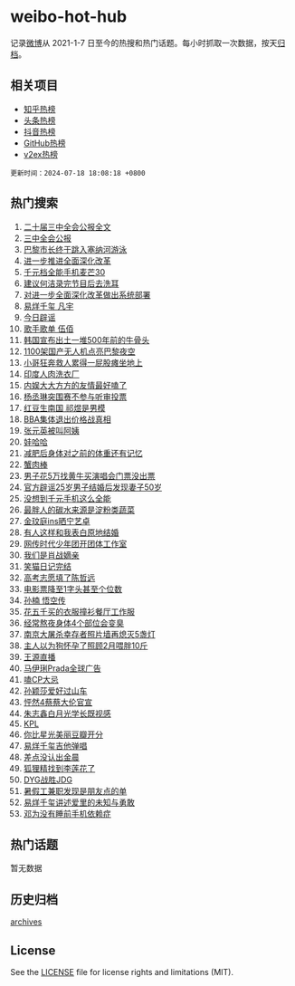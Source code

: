 # weibo-hot-hub

记录[微博](https://www.weibo.com)从 2021-1-7 日至今的热搜和热门话题。每小时抓取一次数据，按天[归档](archives)。

## 相关项目

- [知乎热榜](https://github.com/lonnyzhang423/zhihu-hot-hub)
- [头条热榜](https://github.com/lonnyzhang423/toutiao-hot-hub)
- [抖音热榜](https://github.com/lonnyzhang423/douyin-hot-hub)
- [GitHub热榜](https://github.com/lonnyzhang423/github-hot-hub)
- [v2ex热榜](https://github.com/lonnyzhang423/v2ex-hot-hub)


`更新时间：2024-07-18 18:08:18 +0800`

## 热门搜索

1. [二十届三中全会公报全文](https://m.weibo.cn/search?containerid=100103type%3D1%26t%3D10%26q%3D%23%E4%BA%8C%E5%8D%81%E5%B1%8A%E4%B8%89%E4%B8%AD%E5%85%A8%E4%BC%9A%E5%85%AC%E6%8A%A5%E5%85%A8%E6%96%87%23&stream_entry_id=51&isnewpage=1&extparam=seat%3D1%26pos%3D0%26c_type%3D51%26q%3D%2523%25E4%25BA%258C%25E5%258D%2581%25E5%25B1%258A%25E4%25B8%2589%25E4%25B8%25AD%25E5%2585%25A8%25E4%25BC%259A%25E5%2585%25AC%25E6%258A%25A5%25E5%2585%25A8%25E6%2596%2587%2523%26dgr%3D0%26cate%3D10103%26stream_entry_id%3D51%26filter_type%3Drealtimehot%26display_time%3D1721297297%26pre_seqid%3D17212972972050943911)
1. [三中全会公报](https://m.weibo.cn/search?containerid=100103type%3D1%26t%3D10%26q%3D%23%E4%B8%89%E4%B8%AD%E5%85%A8%E4%BC%9A%E5%85%AC%E6%8A%A5%23&stream_entry_id=31&isnewpage=1&extparam=seat%3D1%26stream_entry_id%3D31%26q%3D%2523%25E4%25B8%2589%25E4%25B8%25AD%25E5%2585%25A8%25E4%25BC%259A%25E5%2585%25AC%25E6%258A%25A5%2523%26dgr%3D0%26filter_type%3Drealtimehot%26pos%3D0%26c_type%3D31%26realpos%3D1%26flag%3D1%26cate%3D5001%26lcate%3D5001%26band_rank%3D1%26display_time%3D1721297297%26pre_seqid%3D17212972972050943911)
1. [巴黎市长终于跳入塞纳河游泳](https://m.weibo.cn/search?containerid=100103type%3D1%26t%3D10%26q%3D%23%E5%B7%B4%E9%BB%8E%E5%B8%82%E9%95%BF%E7%BB%88%E4%BA%8E%E8%B7%B3%E5%85%A5%E5%A1%9E%E7%BA%B3%E6%B2%B3%E6%B8%B8%E6%B3%B3%23&stream_entry_id=31&isnewpage=1&extparam=seat%3D1%26stream_entry_id%3D31%26q%3D%2523%25E5%25B7%25B4%25E9%25BB%258E%25E5%25B8%2582%25E9%2595%25BF%25E7%25BB%2588%25E4%25BA%258E%25E8%25B7%25B3%25E5%2585%25A5%25E5%25A1%259E%25E7%25BA%25B3%25E6%25B2%25B3%25E6%25B8%25B8%25E6%25B3%25B3%2523%26dgr%3D0%26filter_type%3Drealtimehot%26pos%3D1%26c_type%3D31%26realpos%3D2%26flag%3D0%26cate%3D5001%26lcate%3D5001%26band_rank%3D2%26display_time%3D1721297297%26pre_seqid%3D17212972972050943911)
1. [进一步推进全面深化改革](https://m.weibo.cn/search?containerid=100103type%3D1%26t%3D10%26q%3D%23%E8%BF%9B%E4%B8%80%E6%AD%A5%E6%8E%A8%E8%BF%9B%E5%85%A8%E9%9D%A2%E6%B7%B1%E5%8C%96%E6%94%B9%E9%9D%A9%23&stream_entry_id=31&isnewpage=1&extparam=seat%3D1%26stream_entry_id%3D31%26q%3D%2523%25E8%25BF%259B%25E4%25B8%2580%25E6%25AD%25A5%25E6%258E%25A8%25E8%25BF%259B%25E5%2585%25A8%25E9%259D%25A2%25E6%25B7%25B1%25E5%258C%2596%25E6%2594%25B9%25E9%259D%25A9%2523%26dgr%3D0%26filter_type%3Drealtimehot%26pos%3D2%26c_type%3D31%26realpos%3D3%26flag%3D1%26cate%3D5001%26lcate%3D5001%26band_rank%3D3%26display_time%3D1721297297%26pre_seqid%3D17212972972050943911)
1. [千元档全能手机麦芒30](https://m.weibo.cn/search?containerid=100103type%3D1%26t%3D10%26q%3D%23%E5%8D%83%E5%85%83%E6%A1%A3%E5%85%A8%E8%83%BD%E6%89%8B%E6%9C%BA%E9%BA%A6%E8%8A%9230%23&stream_entry_id=31&isnewpage=1&extparam=seat%3D1%26stream_entry_id%3D31%26q%3D%2523%25E5%258D%2583%25E5%2585%2583%25E6%25A1%25A3%25E5%2585%25A8%25E8%2583%25BD%25E6%2589%258B%25E6%259C%25BA%25E9%25BA%25A6%25E8%258A%259230%2523%26dgr%3D0%26adid%3D246269%26band_rank%3D4%26pos%3D3%26c_type%3D31%26is_ad_pos%3D1%26cate%3D5001%26filter_type%3Drealtimehot%26lcate%3D5001%26topic_ad%3D1%26display_time%3D1721297297%26pre_seqid%3D17212972972050943911)
1. [建议何洁录完节目后去洗耳](https://m.weibo.cn/search?containerid=100103type%3D1%26t%3D10%26q%3D%23%E5%BB%BA%E8%AE%AE%E4%BD%95%E6%B4%81%E5%BD%95%E5%AE%8C%E8%8A%82%E7%9B%AE%E5%90%8E%E5%8E%BB%E6%B4%97%E8%80%B3%23&stream_entry_id=31&isnewpage=1&extparam=seat%3D1%26stream_entry_id%3D31%26q%3D%2523%25E5%25BB%25BA%25E8%25AE%25AE%25E4%25BD%2595%25E6%25B4%2581%25E5%25BD%2595%25E5%25AE%258C%25E8%258A%2582%25E7%259B%25AE%25E5%2590%258E%25E5%258E%25BB%25E6%25B4%2597%25E8%2580%25B3%2523%26dgr%3D0%26filter_type%3Drealtimehot%26pos%3D4%26c_type%3D31%26realpos%3D4%26flag%3D1%26cate%3D5001%26lcate%3D5001%26band_rank%3D4%26display_time%3D1721297297%26pre_seqid%3D17212972972050943911)
1. [对进一步全面深化改革做出系统部署](https://m.weibo.cn/search?containerid=100103type%3D1%26t%3D10%26q%3D%23%E5%AF%B9%E8%BF%9B%E4%B8%80%E6%AD%A5%E5%85%A8%E9%9D%A2%E6%B7%B1%E5%8C%96%E6%94%B9%E9%9D%A9%E5%81%9A%E5%87%BA%E7%B3%BB%E7%BB%9F%E9%83%A8%E7%BD%B2%23&stream_entry_id=31&isnewpage=1&extparam=seat%3D1%26stream_entry_id%3D31%26q%3D%2523%25E5%25AF%25B9%25E8%25BF%259B%25E4%25B8%2580%25E6%25AD%25A5%25E5%2585%25A8%25E9%259D%25A2%25E6%25B7%25B1%25E5%258C%2596%25E6%2594%25B9%25E9%259D%25A9%25E5%2581%259A%25E5%2587%25BA%25E7%25B3%25BB%25E7%25BB%259F%25E9%2583%25A8%25E7%25BD%25B2%2523%26dgr%3D0%26filter_type%3Drealtimehot%26pos%3D5%26c_type%3D31%26realpos%3D5%26flag%3D1%26cate%3D5001%26lcate%3D5001%26band_rank%3D5%26display_time%3D1721297297%26pre_seqid%3D17212972972050943911)
1. [易烊千玺 凡宇](https://m.weibo.cn/search?containerid=100103type%3D1%26t%3D10%26q%3D%E6%98%93%E7%83%8A%E5%8D%83%E7%8E%BA+%E5%87%A1%E5%AE%87&stream_entry_id=31&isnewpage=1&extparam=seat%3D1%26stream_entry_id%3D31%26q%3D%25E6%2598%2593%25E7%2583%258A%25E5%258D%2583%25E7%258E%25BA%2520%25E5%2587%25A1%25E5%25AE%2587%26dgr%3D0%26filter_type%3Drealtimehot%26pos%3D6%26c_type%3D31%26realpos%3D6%26flag%3D0%26cate%3D5001%26lcate%3D5001%26band_rank%3D6%26display_time%3D1721297297%26pre_seqid%3D17212972972050943911)
1. [今日辟谣](https://m.weibo.cn/search?containerid=100103type%3D1%26t%3D10%26q%3D%23%E4%BB%8A%E6%97%A5%E8%BE%9F%E8%B0%A3%23&stream_entry_id=31&isnewpage=1&extparam=seat%3D1%26stream_entry_id%3D31%26q%3D%2523%25E4%25BB%258A%25E6%2597%25A5%25E8%25BE%259F%25E8%25B0%25A3%2523%26dgr%3D0%26adid%3D246027%26band_rank%3D7%26pos%3D7%26c_type%3D31%26is_ad_pos%3D1%26cate%3D5001%26lcate%3D5001%26filter_type%3Drealtimehot%26display_time%3D1721297297%26pre_seqid%3D17212972972050943911)
1. [歌手歌单 伍佰](https://m.weibo.cn/search?containerid=100103type%3D1%26t%3D10%26q%3D%E6%AD%8C%E6%89%8B%E6%AD%8C%E5%8D%95+%E4%BC%8D%E4%BD%B0&stream_entry_id=31&isnewpage=1&extparam=seat%3D1%26stream_entry_id%3D31%26q%3D%25E6%25AD%258C%25E6%2589%258B%25E6%25AD%258C%25E5%258D%2595%2520%25E4%25BC%258D%25E4%25BD%25B0%26dgr%3D0%26filter_type%3Drealtimehot%26pos%3D8%26c_type%3D31%26realpos%3D7%26flag%3D0%26cate%3D5001%26lcate%3D5001%26band_rank%3D7%26display_time%3D1721297297%26pre_seqid%3D17212972972050943911)
1. [韩国宣布出土一堆500年前的牛骨头](https://m.weibo.cn/search?containerid=100103type%3D1%26t%3D10%26q%3D%23%E9%9F%A9%E5%9B%BD%E5%AE%A3%E5%B8%83%E5%87%BA%E5%9C%9F%E4%B8%80%E5%A0%86500%E5%B9%B4%E5%89%8D%E7%9A%84%E7%89%9B%E9%AA%A8%E5%A4%B4%23&stream_entry_id=31&isnewpage=1&extparam=seat%3D1%26stream_entry_id%3D31%26q%3D%2523%25E9%259F%25A9%25E5%259B%25BD%25E5%25AE%25A3%25E5%25B8%2583%25E5%2587%25BA%25E5%259C%259F%25E4%25B8%2580%25E5%25A0%2586500%25E5%25B9%25B4%25E5%2589%258D%25E7%259A%2584%25E7%2589%259B%25E9%25AA%25A8%25E5%25A4%25B4%2523%26dgr%3D0%26filter_type%3Drealtimehot%26pos%3D9%26c_type%3D31%26realpos%3D8%26flag%3D0%26cate%3D5001%26lcate%3D5001%26band_rank%3D8%26display_time%3D1721297297%26pre_seqid%3D17212972972050943911)
1. [1100架国产无人机点亮巴黎夜空](https://m.weibo.cn/search?containerid=100103type%3D1%26t%3D10%26q%3D%231100%E6%9E%B6%E5%9B%BD%E4%BA%A7%E6%97%A0%E4%BA%BA%E6%9C%BA%E7%82%B9%E4%BA%AE%E5%B7%B4%E9%BB%8E%E5%A4%9C%E7%A9%BA%23&stream_entry_id=31&isnewpage=1&extparam=seat%3D1%26stream_entry_id%3D31%26q%3D%25231100%25E6%259E%25B6%25E5%259B%25BD%25E4%25BA%25A7%25E6%2597%25A0%25E4%25BA%25BA%25E6%259C%25BA%25E7%2582%25B9%25E4%25BA%25AE%25E5%25B7%25B4%25E9%25BB%258E%25E5%25A4%259C%25E7%25A9%25BA%2523%26dgr%3D0%26filter_type%3Drealtimehot%26pos%3D10%26c_type%3D31%26realpos%3D9%26flag%3D1%26cate%3D5001%26lcate%3D5001%26band_rank%3D9%26display_time%3D1721297297%26pre_seqid%3D17212972972050943911)
1. [小哥狂奔救人累得一屁股瘫坐地上](https://m.weibo.cn/search?containerid=100103type%3D1%26t%3D10%26q%3D%23%E5%B0%8F%E5%93%A5%E7%8B%82%E5%A5%94%E6%95%91%E4%BA%BA%E7%B4%AF%E5%BE%97%E4%B8%80%E5%B1%81%E8%82%A1%E7%98%AB%E5%9D%90%E5%9C%B0%E4%B8%8A%23&stream_entry_id=31&isnewpage=1&extparam=seat%3D1%26stream_entry_id%3D31%26q%3D%2523%25E5%25B0%258F%25E5%2593%25A5%25E7%258B%2582%25E5%25A5%2594%25E6%2595%2591%25E4%25BA%25BA%25E7%25B4%25AF%25E5%25BE%2597%25E4%25B8%2580%25E5%25B1%2581%25E8%2582%25A1%25E7%2598%25AB%25E5%259D%2590%25E5%259C%25B0%25E4%25B8%258A%2523%26dgr%3D0%26filter_type%3Drealtimehot%26pos%3D11%26c_type%3D31%26realpos%3D10%26flag%3D32768%26cate%3D5001%26lcate%3D5001%26band_rank%3D10%26display_time%3D1721297297%26pre_seqid%3D17212972972050943911)
1. [印度人肉洗衣厂](https://m.weibo.cn/search?containerid=100103type%3D1%26t%3D10%26q%3D%23%E5%8D%B0%E5%BA%A6%E4%BA%BA%E8%82%89%E6%B4%97%E8%A1%A3%E5%8E%82%23&stream_entry_id=31&isnewpage=1&extparam=seat%3D1%26stream_entry_id%3D31%26q%3D%2523%25E5%258D%25B0%25E5%25BA%25A6%25E4%25BA%25BA%25E8%2582%2589%25E6%25B4%2597%25E8%25A1%25A3%25E5%258E%2582%2523%26dgr%3D0%26filter_type%3Drealtimehot%26pos%3D12%26c_type%3D31%26realpos%3D11%26flag%3D2%26cate%3D5001%26lcate%3D5001%26band_rank%3D11%26display_time%3D1721297297%26pre_seqid%3D17212972972050943911)
1. [内娱大大方方的友情最好嗑了](https://m.weibo.cn/search?containerid=100103type%3D1%26t%3D10%26q%3D%23%E5%86%85%E5%A8%B1%E5%A4%A7%E5%A4%A7%E6%96%B9%E6%96%B9%E7%9A%84%E5%8F%8B%E6%83%85%E6%9C%80%E5%A5%BD%E5%97%91%E4%BA%86%23&stream_entry_id=31&isnewpage=1&extparam=seat%3D1%26stream_entry_id%3D31%26q%3D%2523%25E5%2586%2585%25E5%25A8%25B1%25E5%25A4%25A7%25E5%25A4%25A7%25E6%2596%25B9%25E6%2596%25B9%25E7%259A%2584%25E5%258F%258B%25E6%2583%2585%25E6%259C%2580%25E5%25A5%25BD%25E5%2597%2591%25E4%25BA%2586%2523%26dgr%3D0%26filter_type%3Drealtimehot%26pos%3D13%26c_type%3D31%26realpos%3D12%26flag%3D2%26cate%3D5001%26lcate%3D5001%26band_rank%3D12%26display_time%3D1721297297%26pre_seqid%3D17212972972050943911)
1. [杨丞琳突围赛不参与听审投票](https://m.weibo.cn/search?containerid=100103type%3D1%26t%3D10%26q%3D%23%E6%9D%A8%E4%B8%9E%E7%90%B3%E7%AA%81%E5%9B%B4%E8%B5%9B%E4%B8%8D%E5%8F%82%E4%B8%8E%E5%90%AC%E5%AE%A1%E6%8A%95%E7%A5%A8%23&stream_entry_id=31&isnewpage=1&extparam=seat%3D1%26stream_entry_id%3D31%26q%3D%2523%25E6%259D%25A8%25E4%25B8%259E%25E7%2590%25B3%25E7%25AA%2581%25E5%259B%25B4%25E8%25B5%259B%25E4%25B8%258D%25E5%258F%2582%25E4%25B8%258E%25E5%2590%25AC%25E5%25AE%25A1%25E6%258A%2595%25E7%25A5%25A8%2523%26dgr%3D0%26filter_type%3Drealtimehot%26pos%3D14%26c_type%3D31%26realpos%3D13%26flag%3D1%26cate%3D5001%26lcate%3D5001%26band_rank%3D13%26display_time%3D1721297297%26pre_seqid%3D17212972972050943911)
1. [红豆生南国 祁煜是男模](https://m.weibo.cn/search?containerid=100103type%3D1%26t%3D10%26q%3D%E7%BA%A2%E8%B1%86%E7%94%9F%E5%8D%97%E5%9B%BD+%E7%A5%81%E7%85%9C%E6%98%AF%E7%94%B7%E6%A8%A1&stream_entry_id=31&isnewpage=1&extparam=seat%3D1%26stream_entry_id%3D31%26q%3D%25E7%25BA%25A2%25E8%25B1%2586%25E7%2594%259F%25E5%258D%2597%25E5%259B%25BD%2520%25E7%25A5%2581%25E7%2585%259C%25E6%2598%25AF%25E7%2594%25B7%25E6%25A8%25A1%26dgr%3D0%26filter_type%3Drealtimehot%26pos%3D15%26c_type%3D31%26realpos%3D14%26flag%3D1%26cate%3D5001%26lcate%3D5001%26band_rank%3D14%26display_time%3D1721297297%26pre_seqid%3D17212972972050943911)
1. [BBA集体退出价格战真相](https://m.weibo.cn/search?containerid=100103type%3D1%26t%3D10%26q%3D%23BBA%E9%9B%86%E4%BD%93%E9%80%80%E5%87%BA%E4%BB%B7%E6%A0%BC%E6%88%98%E7%9C%9F%E7%9B%B8%23&stream_entry_id=31&isnewpage=1&extparam=seat%3D1%26stream_entry_id%3D31%26q%3D%2523BBA%25E9%259B%2586%25E4%25BD%2593%25E9%2580%2580%25E5%2587%25BA%25E4%25BB%25B7%25E6%25A0%25BC%25E6%2588%2598%25E7%259C%259F%25E7%259B%25B8%2523%26dgr%3D0%26filter_type%3Drealtimehot%26pos%3D16%26c_type%3D31%26realpos%3D15%26flag%3D1%26cate%3D5001%26lcate%3D5001%26band_rank%3D15%26display_time%3D1721297297%26pre_seqid%3D17212972972050943911)
1. [张元英被叫阿姨](https://m.weibo.cn/search?containerid=100103type%3D1%26t%3D10%26q%3D%23%E5%BC%A0%E5%85%83%E8%8B%B1%E8%A2%AB%E5%8F%AB%E9%98%BF%E5%A7%A8%23&stream_entry_id=31&isnewpage=1&extparam=seat%3D1%26stream_entry_id%3D31%26q%3D%2523%25E5%25BC%25A0%25E5%2585%2583%25E8%258B%25B1%25E8%25A2%25AB%25E5%258F%25AB%25E9%2598%25BF%25E5%25A7%25A8%2523%26dgr%3D0%26filter_type%3Drealtimehot%26pos%3D17%26c_type%3D31%26realpos%3D16%26flag%3D0%26cate%3D5001%26lcate%3D5001%26band_rank%3D16%26display_time%3D1721297297%26pre_seqid%3D17212972972050943911)
1. [娃哈哈](https://m.weibo.cn/search?containerid=100103type%3D1%26t%3D10%26q%3D%E5%A8%83%E5%93%88%E5%93%88&stream_entry_id=31&isnewpage=1&extparam=seat%3D1%26stream_entry_id%3D31%26q%3D%25E5%25A8%2583%25E5%2593%2588%25E5%2593%2588%26dgr%3D0%26filter_type%3Drealtimehot%26pos%3D18%26c_type%3D31%26realpos%3D17%26flag%3D1%26cate%3D5001%26lcate%3D5001%26band_rank%3D17%26display_time%3D1721297297%26pre_seqid%3D17212972972050943911)
1. [减肥后身体对之前的体重还有记忆](https://m.weibo.cn/search?containerid=100103type%3D1%26t%3D10%26q%3D%23%E5%87%8F%E8%82%A5%E5%90%8E%E8%BA%AB%E4%BD%93%E5%AF%B9%E4%B9%8B%E5%89%8D%E7%9A%84%E4%BD%93%E9%87%8D%E8%BF%98%E6%9C%89%E8%AE%B0%E5%BF%86%23&stream_entry_id=31&isnewpage=1&extparam=seat%3D1%26stream_entry_id%3D31%26q%3D%2523%25E5%2587%258F%25E8%2582%25A5%25E5%2590%258E%25E8%25BA%25AB%25E4%25BD%2593%25E5%25AF%25B9%25E4%25B9%258B%25E5%2589%258D%25E7%259A%2584%25E4%25BD%2593%25E9%2587%258D%25E8%25BF%2598%25E6%259C%2589%25E8%25AE%25B0%25E5%25BF%2586%2523%26dgr%3D0%26filter_type%3Drealtimehot%26pos%3D19%26c_type%3D31%26realpos%3D18%26flag%3D0%26cate%3D5001%26lcate%3D5001%26band_rank%3D18%26display_time%3D1721297297%26pre_seqid%3D17212972972050943911)
1. [蟹肉棒](https://m.weibo.cn/search?containerid=100103type%3D1%26t%3D10%26q%3D%E8%9F%B9%E8%82%89%E6%A3%92&stream_entry_id=31&isnewpage=1&extparam=seat%3D1%26stream_entry_id%3D31%26q%3D%25E8%259F%25B9%25E8%2582%2589%25E6%25A3%2592%26dgr%3D0%26filter_type%3Drealtimehot%26pos%3D20%26c_type%3D31%26realpos%3D19%26flag%3D0%26cate%3D5001%26lcate%3D5001%26band_rank%3D19%26display_time%3D1721297297%26pre_seqid%3D17212972972050943911)
1. [男子花5万找黄牛买演唱会门票没出票](https://m.weibo.cn/search?containerid=100103type%3D1%26t%3D10%26q%3D%23%E7%94%B7%E5%AD%90%E8%8A%B15%E4%B8%87%E6%89%BE%E9%BB%84%E7%89%9B%E4%B9%B0%E6%BC%94%E5%94%B1%E4%BC%9A%E9%97%A8%E7%A5%A8%E6%B2%A1%E5%87%BA%E7%A5%A8%23&stream_entry_id=31&isnewpage=1&extparam=seat%3D1%26stream_entry_id%3D31%26q%3D%2523%25E7%2594%25B7%25E5%25AD%2590%25E8%258A%25B15%25E4%25B8%2587%25E6%2589%25BE%25E9%25BB%2584%25E7%2589%259B%25E4%25B9%25B0%25E6%25BC%2594%25E5%2594%25B1%25E4%25BC%259A%25E9%2597%25A8%25E7%25A5%25A8%25E6%25B2%25A1%25E5%2587%25BA%25E7%25A5%25A8%2523%26dgr%3D0%26filter_type%3Drealtimehot%26pos%3D21%26c_type%3D31%26realpos%3D20%26flag%3D1%26cate%3D5001%26lcate%3D5001%26band_rank%3D20%26display_time%3D1721297297%26pre_seqid%3D17212972972050943911)
1. [官方辟谣25岁男子结婚后发现妻子50岁](https://m.weibo.cn/search?containerid=100103type%3D1%26t%3D10%26q%3D%23%E5%AE%98%E6%96%B9%E8%BE%9F%E8%B0%A325%E5%B2%81%E7%94%B7%E5%AD%90%E7%BB%93%E5%A9%9A%E5%90%8E%E5%8F%91%E7%8E%B0%E5%A6%BB%E5%AD%9050%E5%B2%81%23&stream_entry_id=31&isnewpage=1&extparam=seat%3D1%26stream_entry_id%3D31%26q%3D%2523%25E5%25AE%2598%25E6%2596%25B9%25E8%25BE%259F%25E8%25B0%25A325%25E5%25B2%2581%25E7%2594%25B7%25E5%25AD%2590%25E7%25BB%2593%25E5%25A9%259A%25E5%2590%258E%25E5%258F%2591%25E7%258E%25B0%25E5%25A6%25BB%25E5%25AD%259050%25E5%25B2%2581%2523%26dgr%3D0%26filter_type%3Drealtimehot%26pos%3D22%26c_type%3D31%26realpos%3D21%26flag%3D1%26cate%3D5001%26lcate%3D5001%26band_rank%3D21%26display_time%3D1721297297%26pre_seqid%3D17212972972050943911)
1. [没想到千元手机这么全能](https://m.weibo.cn/search?containerid=100103type%3D1%26t%3D10%26q%3D%23%E6%B2%A1%E6%83%B3%E5%88%B0%E5%8D%83%E5%85%83%E6%89%8B%E6%9C%BA%E8%BF%99%E4%B9%88%E5%85%A8%E8%83%BD%23&stream_entry_id=31&isnewpage=1&extparam=seat%3D1%26stream_entry_id%3D31%26q%3D%2523%25E6%25B2%25A1%25E6%2583%25B3%25E5%2588%25B0%25E5%258D%2583%25E5%2585%2583%25E6%2589%258B%25E6%259C%25BA%25E8%25BF%2599%25E4%25B9%2588%25E5%2585%25A8%25E8%2583%25BD%2523%26dgr%3D0%26adid%3D246248%26filter_type%3Drealtimehot%26pos%3D23%26c_type%3D31%26realpos%3D22%26flag%3D0%26cate%3D5001%26lcate%3D5001%26band_rank%3D22%26display_time%3D1721297297%26pre_seqid%3D17212972972050943911)
1. [最胖人的碳水来源是淀粉类蔬菜](https://m.weibo.cn/search?containerid=100103type%3D1%26t%3D10%26q%3D%23%E6%9C%80%E8%83%96%E4%BA%BA%E7%9A%84%E7%A2%B3%E6%B0%B4%E6%9D%A5%E6%BA%90%E6%98%AF%E6%B7%80%E7%B2%89%E7%B1%BB%E8%94%AC%E8%8F%9C%23&stream_entry_id=31&isnewpage=1&extparam=seat%3D1%26stream_entry_id%3D31%26q%3D%2523%25E6%259C%2580%25E8%2583%2596%25E4%25BA%25BA%25E7%259A%2584%25E7%25A2%25B3%25E6%25B0%25B4%25E6%259D%25A5%25E6%25BA%2590%25E6%2598%25AF%25E6%25B7%2580%25E7%25B2%2589%25E7%25B1%25BB%25E8%2594%25AC%25E8%258F%259C%2523%26dgr%3D0%26filter_type%3Drealtimehot%26pos%3D24%26c_type%3D31%26realpos%3D23%26flag%3D1%26cate%3D5001%26lcate%3D5001%26band_rank%3D23%26display_time%3D1721297297%26pre_seqid%3D17212972972050943911)
1. [金玟庭ins晒宁艺卓](https://m.weibo.cn/search?containerid=100103type%3D1%26t%3D10%26q%3D%23%E9%87%91%E7%8E%9F%E5%BA%ADins%E6%99%92%E5%AE%81%E8%89%BA%E5%8D%93%23&stream_entry_id=31&isnewpage=1&extparam=seat%3D1%26stream_entry_id%3D31%26q%3D%2523%25E9%2587%2591%25E7%258E%259F%25E5%25BA%25ADins%25E6%2599%2592%25E5%25AE%2581%25E8%2589%25BA%25E5%258D%2593%2523%26dgr%3D0%26filter_type%3Drealtimehot%26pos%3D25%26c_type%3D31%26realpos%3D24%26flag%3D0%26cate%3D5001%26lcate%3D5001%26band_rank%3D24%26display_time%3D1721297297%26pre_seqid%3D17212972972050943911)
1. [有人这样和我表白原地结婚](https://m.weibo.cn/search?containerid=100103type%3D1%26t%3D10%26q%3D%23%E6%9C%89%E4%BA%BA%E8%BF%99%E6%A0%B7%E5%92%8C%E6%88%91%E8%A1%A8%E7%99%BD%E5%8E%9F%E5%9C%B0%E7%BB%93%E5%A9%9A%23&stream_entry_id=31&isnewpage=1&extparam=seat%3D1%26stream_entry_id%3D31%26q%3D%2523%25E6%259C%2589%25E4%25BA%25BA%25E8%25BF%2599%25E6%25A0%25B7%25E5%2592%258C%25E6%2588%2591%25E8%25A1%25A8%25E7%2599%25BD%25E5%258E%259F%25E5%259C%25B0%25E7%25BB%2593%25E5%25A9%259A%2523%26dgr%3D0%26filter_type%3Drealtimehot%26pos%3D26%26c_type%3D31%26realpos%3D25%26flag%3D1%26cate%3D5001%26lcate%3D5001%26band_rank%3D25%26display_time%3D1721297297%26pre_seqid%3D17212972972050943911)
1. [网传时代少年团开团体工作室](https://m.weibo.cn/search?containerid=100103type%3D1%26t%3D10%26q%3D%23%E7%BD%91%E4%BC%A0%E6%97%B6%E4%BB%A3%E5%B0%91%E5%B9%B4%E5%9B%A2%E5%BC%80%E5%9B%A2%E4%BD%93%E5%B7%A5%E4%BD%9C%E5%AE%A4%23&stream_entry_id=31&isnewpage=1&extparam=seat%3D1%26stream_entry_id%3D31%26q%3D%2523%25E7%25BD%2591%25E4%25BC%25A0%25E6%2597%25B6%25E4%25BB%25A3%25E5%25B0%2591%25E5%25B9%25B4%25E5%259B%25A2%25E5%25BC%2580%25E5%259B%25A2%25E4%25BD%2593%25E5%25B7%25A5%25E4%25BD%259C%25E5%25AE%25A4%2523%26dgr%3D0%26filter_type%3Drealtimehot%26pos%3D27%26c_type%3D31%26realpos%3D26%26flag%3D1%26cate%3D5001%26lcate%3D5001%26band_rank%3D26%26display_time%3D1721297297%26pre_seqid%3D17212972972050943911)
1. [我们是肖战嫡亲](https://m.weibo.cn/search?containerid=100103type%3D1%26t%3D10%26q%3D%23%E6%88%91%E4%BB%AC%E6%98%AF%E8%82%96%E6%88%98%E5%AB%A1%E4%BA%B2%23&stream_entry_id=31&isnewpage=1&extparam=seat%3D1%26stream_entry_id%3D31%26q%3D%2523%25E6%2588%2591%25E4%25BB%25AC%25E6%2598%25AF%25E8%2582%2596%25E6%2588%2598%25E5%25AB%25A1%25E4%25BA%25B2%2523%26dgr%3D0%26filter_type%3Drealtimehot%26pos%3D28%26c_type%3D31%26realpos%3D27%26flag%3D0%26cate%3D5001%26lcate%3D5001%26band_rank%3D27%26display_time%3D1721297297%26pre_seqid%3D17212972972050943911)
1. [笑猫日记完结](https://m.weibo.cn/search?containerid=100103type%3D1%26t%3D10%26q%3D%E7%AC%91%E7%8C%AB%E6%97%A5%E8%AE%B0%E5%AE%8C%E7%BB%93&stream_entry_id=31&isnewpage=1&extparam=seat%3D1%26stream_entry_id%3D31%26q%3D%25E7%25AC%2591%25E7%258C%25AB%25E6%2597%25A5%25E8%25AE%25B0%25E5%25AE%258C%25E7%25BB%2593%26dgr%3D0%26filter_type%3Drealtimehot%26pos%3D29%26c_type%3D31%26realpos%3D28%26flag%3D1%26cate%3D5001%26lcate%3D5001%26band_rank%3D28%26display_time%3D1721297297%26pre_seqid%3D17212972972050943911)
1. [高考志愿填了陈哲远](https://m.weibo.cn/search?containerid=100103type%3D1%26t%3D10%26q%3D%23%E9%AB%98%E8%80%83%E5%BF%97%E6%84%BF%E5%A1%AB%E4%BA%86%E9%99%88%E5%93%B2%E8%BF%9C%23&stream_entry_id=31&isnewpage=1&extparam=seat%3D1%26stream_entry_id%3D31%26q%3D%2523%25E9%25AB%2598%25E8%2580%2583%25E5%25BF%2597%25E6%2584%25BF%25E5%25A1%25AB%25E4%25BA%2586%25E9%2599%2588%25E5%2593%25B2%25E8%25BF%259C%2523%26dgr%3D0%26filter_type%3Drealtimehot%26pos%3D30%26c_type%3D31%26realpos%3D29%26flag%3D1%26cate%3D5001%26lcate%3D5001%26band_rank%3D29%26display_time%3D1721297297%26pre_seqid%3D17212972972050943911)
1. [电影票降至1字头甚至个位数](https://m.weibo.cn/search?containerid=100103type%3D1%26t%3D10%26q%3D%23%E7%94%B5%E5%BD%B1%E7%A5%A8%E9%99%8D%E8%87%B31%E5%AD%97%E5%A4%B4%E7%94%9A%E8%87%B3%E4%B8%AA%E4%BD%8D%E6%95%B0%23&stream_entry_id=31&isnewpage=1&extparam=seat%3D1%26stream_entry_id%3D31%26q%3D%2523%25E7%2594%25B5%25E5%25BD%25B1%25E7%25A5%25A8%25E9%2599%258D%25E8%2587%25B31%25E5%25AD%2597%25E5%25A4%25B4%25E7%2594%259A%25E8%2587%25B3%25E4%25B8%25AA%25E4%25BD%258D%25E6%2595%25B0%2523%26dgr%3D0%26filter_type%3Drealtimehot%26pos%3D31%26c_type%3D31%26realpos%3D30%26flag%3D0%26cate%3D5001%26lcate%3D5001%26band_rank%3D30%26display_time%3D1721297297%26pre_seqid%3D17212972972050943911)
1. [孙楠 悟空传](https://m.weibo.cn/search?containerid=100103type%3D1%26t%3D10%26q%3D%E5%AD%99%E6%A5%A0+%E6%82%9F%E7%A9%BA%E4%BC%A0&stream_entry_id=31&isnewpage=1&extparam=seat%3D1%26stream_entry_id%3D31%26q%3D%25E5%25AD%2599%25E6%25A5%25A0%2520%25E6%2582%259F%25E7%25A9%25BA%25E4%25BC%25A0%26dgr%3D0%26filter_type%3Drealtimehot%26pos%3D32%26c_type%3D31%26realpos%3D31%26flag%3D1%26cate%3D5001%26lcate%3D5001%26band_rank%3D31%26display_time%3D1721297297%26pre_seqid%3D17212972972050943911)
1. [花五千买的衣服撞衫餐厅工作服](https://m.weibo.cn/search?containerid=100103type%3D1%26t%3D10%26q%3D%23%E8%8A%B1%E4%BA%94%E5%8D%83%E4%B9%B0%E7%9A%84%E8%A1%A3%E6%9C%8D%E6%92%9E%E8%A1%AB%E9%A4%90%E5%8E%85%E5%B7%A5%E4%BD%9C%E6%9C%8D%23&stream_entry_id=31&isnewpage=1&extparam=seat%3D1%26stream_entry_id%3D31%26q%3D%2523%25E8%258A%25B1%25E4%25BA%2594%25E5%258D%2583%25E4%25B9%25B0%25E7%259A%2584%25E8%25A1%25A3%25E6%259C%258D%25E6%2592%259E%25E8%25A1%25AB%25E9%25A4%2590%25E5%258E%2585%25E5%25B7%25A5%25E4%25BD%259C%25E6%259C%258D%2523%26dgr%3D0%26filter_type%3Drealtimehot%26pos%3D33%26c_type%3D31%26realpos%3D32%26flag%3D0%26cate%3D5001%26lcate%3D5001%26band_rank%3D32%26display_time%3D1721297297%26pre_seqid%3D17212972972050943911)
1. [经常熬夜身体4个部位会变臭](https://m.weibo.cn/search?containerid=100103type%3D1%26t%3D10%26q%3D%23%E7%BB%8F%E5%B8%B8%E7%86%AC%E5%A4%9C%E8%BA%AB%E4%BD%934%E4%B8%AA%E9%83%A8%E4%BD%8D%E4%BC%9A%E5%8F%98%E8%87%AD%23&stream_entry_id=31&isnewpage=1&extparam=seat%3D1%26stream_entry_id%3D31%26q%3D%2523%25E7%25BB%258F%25E5%25B8%25B8%25E7%2586%25AC%25E5%25A4%259C%25E8%25BA%25AB%25E4%25BD%25934%25E4%25B8%25AA%25E9%2583%25A8%25E4%25BD%258D%25E4%25BC%259A%25E5%258F%2598%25E8%2587%25AD%2523%26dgr%3D0%26filter_type%3Drealtimehot%26pos%3D34%26c_type%3D31%26realpos%3D33%26flag%3D0%26cate%3D5001%26lcate%3D5001%26band_rank%3D33%26display_time%3D1721297297%26pre_seqid%3D17212972972050943911)
1. [南京大屠杀幸存者照片墙再熄灭5盏灯](https://m.weibo.cn/search?containerid=100103type%3D1%26t%3D10%26q%3D%23%E5%8D%97%E4%BA%AC%E5%A4%A7%E5%B1%A0%E6%9D%80%E5%B9%B8%E5%AD%98%E8%80%85%E7%85%A7%E7%89%87%E5%A2%99%E5%86%8D%E7%86%84%E7%81%AD5%E7%9B%8F%E7%81%AF%23&stream_entry_id=31&isnewpage=1&extparam=seat%3D1%26stream_entry_id%3D31%26q%3D%2523%25E5%258D%2597%25E4%25BA%25AC%25E5%25A4%25A7%25E5%25B1%25A0%25E6%259D%2580%25E5%25B9%25B8%25E5%25AD%2598%25E8%2580%2585%25E7%2585%25A7%25E7%2589%2587%25E5%25A2%2599%25E5%2586%258D%25E7%2586%2584%25E7%2581%25AD5%25E7%259B%258F%25E7%2581%25AF%2523%26dgr%3D0%26filter_type%3Drealtimehot%26pos%3D35%26c_type%3D31%26realpos%3D34%26flag%3D1%26cate%3D5001%26lcate%3D5001%26band_rank%3D34%26display_time%3D1721297297%26pre_seqid%3D17212972972050943911)
1. [主人以为狗怀孕了照顾2月喂胖10斤](https://m.weibo.cn/search?containerid=100103type%3D1%26t%3D10%26q%3D%23%E4%B8%BB%E4%BA%BA%E4%BB%A5%E4%B8%BA%E7%8B%97%E6%80%80%E5%AD%95%E4%BA%86%E7%85%A7%E9%A1%BE2%E6%9C%88%E5%96%82%E8%83%9610%E6%96%A4%23&stream_entry_id=31&isnewpage=1&extparam=seat%3D1%26stream_entry_id%3D31%26q%3D%2523%25E4%25B8%25BB%25E4%25BA%25BA%25E4%25BB%25A5%25E4%25B8%25BA%25E7%258B%2597%25E6%2580%2580%25E5%25AD%2595%25E4%25BA%2586%25E7%2585%25A7%25E9%25A1%25BE2%25E6%259C%2588%25E5%2596%2582%25E8%2583%259610%25E6%2596%25A4%2523%26dgr%3D0%26filter_type%3Drealtimehot%26pos%3D36%26c_type%3D31%26realpos%3D35%26flag%3D0%26cate%3D5001%26lcate%3D5001%26band_rank%3D35%26display_time%3D1721297297%26pre_seqid%3D17212972972050943911)
1. [王源直播](https://m.weibo.cn/search?containerid=100103type%3D1%26t%3D10%26q%3D%23%E7%8E%8B%E6%BA%90%E7%9B%B4%E6%92%AD%23&stream_entry_id=31&isnewpage=1&extparam=seat%3D1%26stream_entry_id%3D31%26q%3D%2523%25E7%258E%258B%25E6%25BA%2590%25E7%259B%25B4%25E6%2592%25AD%2523%26dgr%3D0%26filter_type%3Drealtimehot%26pos%3D37%26c_type%3D31%26realpos%3D36%26flag%3D1%26cate%3D5001%26lcate%3D5001%26band_rank%3D36%26display_time%3D1721297297%26pre_seqid%3D17212972972050943911)
1. [马伊琍Prada全球广告](https://m.weibo.cn/search?containerid=100103type%3D1%26t%3D10%26q%3D%E9%A9%AC%E4%BC%8A%E7%90%8DPrada%E5%85%A8%E7%90%83%E5%B9%BF%E5%91%8A&stream_entry_id=31&isnewpage=1&extparam=seat%3D1%26stream_entry_id%3D31%26q%3D%25E9%25A9%25AC%25E4%25BC%258A%25E7%2590%258DPrada%25E5%2585%25A8%25E7%2590%2583%25E5%25B9%25BF%25E5%2591%258A%26dgr%3D0%26filter_type%3Drealtimehot%26pos%3D38%26c_type%3D31%26realpos%3D37%26flag%3D1%26cate%3D5001%26lcate%3D5001%26band_rank%3D37%26display_time%3D1721297297%26pre_seqid%3D17212972972050943911)
1. [嗑CP大忌](https://m.weibo.cn/search?containerid=100103type%3D1%26t%3D10%26q%3D%E5%97%91CP%E5%A4%A7%E5%BF%8C&stream_entry_id=31&isnewpage=1&extparam=seat%3D1%26stream_entry_id%3D31%26q%3D%25E5%2597%2591CP%25E5%25A4%25A7%25E5%25BF%258C%26dgr%3D0%26filter_type%3Drealtimehot%26pos%3D39%26c_type%3D31%26realpos%3D38%26flag%3D0%26cate%3D5001%26lcate%3D5001%26band_rank%3D38%26display_time%3D1721297297%26pre_seqid%3D17212972972050943911)
1. [孙颖莎爱好过山车](https://m.weibo.cn/search?containerid=100103type%3D1%26t%3D10%26q%3D%23%E5%AD%99%E9%A2%96%E8%8E%8E%E7%88%B1%E5%A5%BD%E8%BF%87%E5%B1%B1%E8%BD%A6%23&stream_entry_id=31&isnewpage=1&extparam=seat%3D1%26stream_entry_id%3D31%26q%3D%2523%25E5%25AD%2599%25E9%25A2%2596%25E8%258E%258E%25E7%2588%25B1%25E5%25A5%25BD%25E8%25BF%2587%25E5%25B1%25B1%25E8%25BD%25A6%2523%26dgr%3D0%26filter_type%3Drealtimehot%26pos%3D40%26c_type%3D31%26realpos%3D39%26flag%3D1%26cate%3D5001%26lcate%3D5001%26band_rank%3D39%26display_time%3D1721297297%26pre_seqid%3D17212972972050943911)
1. [怦然4蔡蔡大伦官宣](https://m.weibo.cn/search?containerid=100103type%3D1%26t%3D10%26q%3D%23%E6%80%A6%E7%84%B64%E8%94%A1%E8%94%A1%E5%A4%A7%E4%BC%A6%E5%AE%98%E5%AE%A3%23&stream_entry_id=31&isnewpage=1&extparam=seat%3D1%26stream_entry_id%3D31%26q%3D%2523%25E6%2580%25A6%25E7%2584%25B64%25E8%2594%25A1%25E8%2594%25A1%25E5%25A4%25A7%25E4%25BC%25A6%25E5%25AE%2598%25E5%25AE%25A3%2523%26dgr%3D0%26filter_type%3Drealtimehot%26pos%3D41%26c_type%3D31%26realpos%3D40%26flag%3D1%26cate%3D5001%26lcate%3D5001%26band_rank%3D40%26display_time%3D1721297297%26pre_seqid%3D17212972972050943911)
1. [朱志鑫白月光学长既视感](https://m.weibo.cn/search?containerid=100103type%3D1%26t%3D10%26q%3D%E6%9C%B1%E5%BF%97%E9%91%AB%E7%99%BD%E6%9C%88%E5%85%89%E5%AD%A6%E9%95%BF%E6%97%A2%E8%A7%86%E6%84%9F&stream_entry_id=31&isnewpage=1&extparam=seat%3D1%26stream_entry_id%3D31%26q%3D%25E6%259C%25B1%25E5%25BF%2597%25E9%2591%25AB%25E7%2599%25BD%25E6%259C%2588%25E5%2585%2589%25E5%25AD%25A6%25E9%2595%25BF%25E6%2597%25A2%25E8%25A7%2586%25E6%2584%259F%26dgr%3D0%26filter_type%3Drealtimehot%26pos%3D42%26c_type%3D31%26realpos%3D41%26flag%3D1%26cate%3D5001%26lcate%3D5001%26band_rank%3D41%26display_time%3D1721297297%26pre_seqid%3D17212972972050943911)
1. [KPL](https://m.weibo.cn/search?containerid=100103type%3D1%26t%3D10%26q%3DKPL&stream_entry_id=31&isnewpage=1&extparam=seat%3D1%26stream_entry_id%3D31%26q%3DKPL%26dgr%3D0%26filter_type%3Drealtimehot%26pos%3D43%26c_type%3D31%26realpos%3D42%26flag%3D1%26cate%3D5001%26lcate%3D5001%26band_rank%3D42%26display_time%3D1721297297%26pre_seqid%3D17212972972050943911)
1. [你比星光美丽豆瓣开分](https://m.weibo.cn/search?containerid=100103type%3D1%26t%3D10%26q%3D%23%E4%BD%A0%E6%AF%94%E6%98%9F%E5%85%89%E7%BE%8E%E4%B8%BD%E8%B1%86%E7%93%A3%E5%BC%80%E5%88%86%23&stream_entry_id=31&isnewpage=1&extparam=seat%3D1%26stream_entry_id%3D31%26q%3D%2523%25E4%25BD%25A0%25E6%25AF%2594%25E6%2598%259F%25E5%2585%2589%25E7%25BE%258E%25E4%25B8%25BD%25E8%25B1%2586%25E7%2593%25A3%25E5%25BC%2580%25E5%2588%2586%2523%26dgr%3D0%26filter_type%3Drealtimehot%26pos%3D44%26c_type%3D31%26realpos%3D43%26flag%3D1%26cate%3D5001%26lcate%3D5001%26band_rank%3D43%26display_time%3D1721297297%26pre_seqid%3D17212972972050943911)
1. [易烊千玺吉他弹唱](https://m.weibo.cn/search?containerid=100103type%3D1%26t%3D10%26q%3D%E6%98%93%E7%83%8A%E5%8D%83%E7%8E%BA%E5%90%89%E4%BB%96%E5%BC%B9%E5%94%B1&stream_entry_id=31&isnewpage=1&extparam=seat%3D1%26stream_entry_id%3D31%26q%3D%25E6%2598%2593%25E7%2583%258A%25E5%258D%2583%25E7%258E%25BA%25E5%2590%2589%25E4%25BB%2596%25E5%25BC%25B9%25E5%2594%25B1%26dgr%3D0%26filter_type%3Drealtimehot%26pos%3D45%26c_type%3D31%26realpos%3D44%26flag%3D1%26cate%3D5001%26lcate%3D5001%26band_rank%3D44%26display_time%3D1721297297%26pre_seqid%3D17212972972050943911)
1. [差点没认出金晨](https://m.weibo.cn/search?containerid=100103type%3D1%26t%3D10%26q%3D%23%E5%B7%AE%E7%82%B9%E6%B2%A1%E8%AE%A4%E5%87%BA%E9%87%91%E6%99%A8%23&stream_entry_id=31&isnewpage=1&extparam=seat%3D1%26stream_entry_id%3D31%26q%3D%2523%25E5%25B7%25AE%25E7%2582%25B9%25E6%25B2%25A1%25E8%25AE%25A4%25E5%2587%25BA%25E9%2587%2591%25E6%2599%25A8%2523%26dgr%3D0%26filter_type%3Drealtimehot%26pos%3D46%26c_type%3D31%26realpos%3D45%26flag%3D0%26cate%3D5001%26lcate%3D5001%26band_rank%3D45%26display_time%3D1721297297%26pre_seqid%3D17212972972050943911)
1. [狐狸精找到李莲花了](https://m.weibo.cn/search?containerid=100103type%3D1%26t%3D10%26q%3D%E7%8B%90%E7%8B%B8%E7%B2%BE%E6%89%BE%E5%88%B0%E6%9D%8E%E8%8E%B2%E8%8A%B1%E4%BA%86&stream_entry_id=31&isnewpage=1&extparam=seat%3D1%26stream_entry_id%3D31%26q%3D%25E7%258B%2590%25E7%258B%25B8%25E7%25B2%25BE%25E6%2589%25BE%25E5%2588%25B0%25E6%259D%258E%25E8%258E%25B2%25E8%258A%25B1%25E4%25BA%2586%26dgr%3D0%26filter_type%3Drealtimehot%26pos%3D47%26c_type%3D31%26realpos%3D46%26flag%3D0%26cate%3D5001%26lcate%3D5001%26band_rank%3D46%26display_time%3D1721297297%26pre_seqid%3D17212972972050943911)
1. [DYG战胜JDG](https://m.weibo.cn/search?containerid=100103type%3D1%26t%3D10%26q%3DDYG%E6%88%98%E8%83%9CJDG&stream_entry_id=31&isnewpage=1&extparam=seat%3D1%26stream_entry_id%3D31%26q%3DDYG%25E6%2588%2598%25E8%2583%259CJDG%26dgr%3D0%26filter_type%3Drealtimehot%26pos%3D48%26c_type%3D31%26realpos%3D47%26flag%3D1%26cate%3D5001%26lcate%3D5001%26band_rank%3D47%26display_time%3D1721297297%26pre_seqid%3D17212972972050943911)
1. [暑假工兼职发现是朋友点的单](https://m.weibo.cn/search?containerid=100103type%3D1%26t%3D10%26q%3D%23%E6%9A%91%E5%81%87%E5%B7%A5%E5%85%BC%E8%81%8C%E5%8F%91%E7%8E%B0%E6%98%AF%E6%9C%8B%E5%8F%8B%E7%82%B9%E7%9A%84%E5%8D%95%23&stream_entry_id=31&isnewpage=1&extparam=seat%3D1%26stream_entry_id%3D31%26q%3D%2523%25E6%259A%2591%25E5%2581%2587%25E5%25B7%25A5%25E5%2585%25BC%25E8%2581%258C%25E5%258F%2591%25E7%258E%25B0%25E6%2598%25AF%25E6%259C%258B%25E5%258F%258B%25E7%2582%25B9%25E7%259A%2584%25E5%258D%2595%2523%26dgr%3D0%26filter_type%3Drealtimehot%26pos%3D49%26c_type%3D31%26realpos%3D48%26flag%3D1%26cate%3D5001%26lcate%3D5001%26band_rank%3D48%26display_time%3D1721297297%26pre_seqid%3D17212972972050943911)
1. [易烊千玺讲述爱里的未知与勇敢](https://m.weibo.cn/search?containerid=100103type%3D1%26t%3D10%26q%3D%23%E6%98%93%E7%83%8A%E5%8D%83%E7%8E%BA%E8%AE%B2%E8%BF%B0%E7%88%B1%E9%87%8C%E7%9A%84%E6%9C%AA%E7%9F%A5%E4%B8%8E%E5%8B%87%E6%95%A2%23&stream_entry_id=31&isnewpage=1&extparam=seat%3D1%26stream_entry_id%3D31%26q%3D%2523%25E6%2598%2593%25E7%2583%258A%25E5%258D%2583%25E7%258E%25BA%25E8%25AE%25B2%25E8%25BF%25B0%25E7%2588%25B1%25E9%2587%258C%25E7%259A%2584%25E6%259C%25AA%25E7%259F%25A5%25E4%25B8%258E%25E5%258B%2587%25E6%2595%25A2%2523%26dgr%3D0%26filter_type%3Drealtimehot%26pos%3D50%26c_type%3D31%26realpos%3D49%26flag%3D1%26cate%3D5001%26lcate%3D5001%26band_rank%3D49%26display_time%3D1721297297%26pre_seqid%3D17212972972050943911)
1. [邓为没有睡前手机依赖症](https://m.weibo.cn/search?containerid=100103type%3D1%26t%3D10%26q%3D%23%E9%82%93%E4%B8%BA%E6%B2%A1%E6%9C%89%E7%9D%A1%E5%89%8D%E6%89%8B%E6%9C%BA%E4%BE%9D%E8%B5%96%E7%97%87%23&stream_entry_id=31&isnewpage=1&extparam=seat%3D1%26stream_entry_id%3D31%26q%3D%2523%25E9%2582%2593%25E4%25B8%25BA%25E6%25B2%25A1%25E6%259C%2589%25E7%259D%25A1%25E5%2589%258D%25E6%2589%258B%25E6%259C%25BA%25E4%25BE%259D%25E8%25B5%2596%25E7%2597%2587%2523%26dgr%3D0%26filter_type%3Drealtimehot%26pos%3D51%26c_type%3D31%26realpos%3D50%26flag%3D1%26cate%3D5001%26lcate%3D5001%26band_rank%3D50%26display_time%3D1721297297%26pre_seqid%3D17212972972050943911)

## 热门话题

暂无数据

## 历史归档

[archives](archives)

## License

See the [LICENSE](LICENSE) file for license rights and limitations (MIT).
